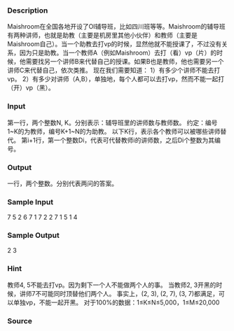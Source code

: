 
### Description
Maishroom在全国各地开设了OI辅导班，比如四川班等等。Maishroom的辅导班有两种讲师，也就是助教（主要是机房里其他小伙伴）和教师（主要是Maishroom自己）。当一个助教去打vp的时候，显然他就不能授课了，不过没有关系，因为只是助教。当一个教师A（例如Maishroom）去打（看）vp（片）的时候，他需要找另一个讲师B来代替自己的授课。如果B也是教师，他也需要另一个讲师C来代替自己，依次类推。
现在我们需要知道：
1）有多少个讲师不能去打vp。
2）有多少对讲师（A,B），单独地，每个人都可以去打vp，然而不能一起打（开）vp（黑）。

### Input
第一行，两个整数N, K。分别表示：辅导班里的讲师数与教师数。
约定：编号1~K的为教师，编号K+1~N的为助教。
以下K行，表示各个教师可以被哪些讲师替代。
第i+1行，第一个整数Di，代表可代替教师i的讲师数，之后Di个整数为其编号。

### Output
一行，两个整数。分别代表两问的答案。


### Sample Input
7 5
2 6 7
1 7
2 2 7
1 5
1 4

### Sample Output
2 3
### Hint
教师4, 5不能去打vp。因为剩下一个人不能做两个人的事。
当教师2, 3开黑的时候，讲师7不可能同时顶替他们两个人。
事实上，(2, 3), (2, 7), (3, 7)都满足，可以单独vp，不能一起开黑。
对于100%的数据：1≤K≤N≤5,000，1≤M≤20,000

### Source

